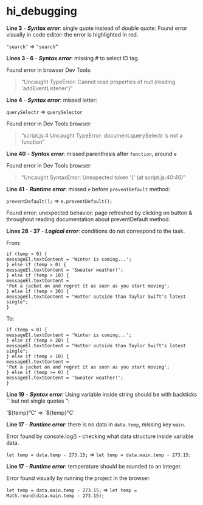 # hi_debugging

**Line 3** -
**_Syntax error_**: single quote instead of double quote:
Found error visually in code editor: the error is highlighted in red.

`"search’` => `"search”`

**Lines 3 - 6** -
**_Syntax error_**: missing # to select ID tag.

Found error in browser Dev Tools:

> “Uncaught TypeError: Cannot read properties of null (reading 'addEventListener’)”

**Line 4** -
**_Syntax error_**: missed letter:

`querySelectr` => `querySelector`

Found error in Dev Tools browser:

> “script.js:4 Uncaught TypeError: document.querySelectr is not a function”

**Line 40** -
**_Syntax error_**: missed parenthesis after `function`, around `e`

Found error in Dev Tools browser:

> “Uncaught SyntaxError: Unexpected token '{' (at script.js:40:46)”

**Line 41** -
**_Runtime error_**: missed `e` before `preventDefault` method:

`preventDefault();` => `e.preventDefault();`

Found error: unexpected behavior: page refreshed by clicking on button & throughout reading documentation about preventDefault method.

**Lines 28 - 37** -
**_Logical error_**: conditions do not correspond to the task.

From:

```
if (temp > 0) {
messageEl.textContent = 'Winter is coming...';
} else if (temp > 0) {
messageEl.textContent = 'Sweater weather!';
} else if (temp > 10) {
messageEl.textContent =
'Put a jacket on and regret it as soon as you start moving';
} else if (temp > 20) {
messageEl.textContent = "Hotter outside than Taylor Swift's latest single";
}
```

To:

```
if (temp < 0) {
messageEl.textContent = 'Winter is coming...';
} else if (temp > 20) {
messageEl.textContent = "Hotter outside than Taylor Swift's latest single";
} else if (temp > 10) {
messageEl.textContent =
'Put a jacket on and regret it as soon as you start moving';
} else if (temp >= 0) {
messageEl.textContent = 'Sweater weather!';
}
```

**Line 19** -
**_Syntax error_**: Using variable inside string should be with backticks `` but not single quotes ‘’:

\'\${temp}°C' => &#96;${temp}°C&#96;

**Line 17** -
**_Runtime error_**: there is no data in `data.temp`, missing key `main`.

Error found by console.log() - checking what data structure inside variable data.

`let temp = data.temp - 273.15;` => `let temp = data.main.temp - 273.15;`

**Line 17** -
**_Runtime error_**: temperature should be rounded to an integer.

Error found visually by running the project in the browser.

`let temp = data.main.temp - 273.15;` => `let temp = Math.round(data.main.temp - 273.15);`
